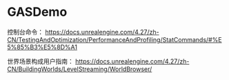 # GASDemo


控制台命令：
https://docs.unrealengine.com/4.27/zh-CN/TestingAndOptimization/PerformanceAndProfiling/StatCommands/#%E5%85%B3%E5%8D%A1

世界场景构成用户指南：
https://docs.unrealengine.com/4.27/zh-CN/BuildingWorlds/LevelStreaming/WorldBrowser/
